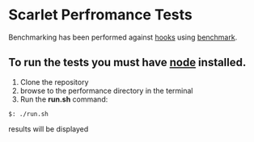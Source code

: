 Scarlet Perfromance Tests
=======

Benchmarking has been performed against [hooks](https://github.com/bnoguchi/hooks-js) using [benchmark](https://github.com/bestiejs/benchmark.js).

## To run the tests you must have [node](http://nodejs.org/) installed.

1. Clone the repository
2. browse to the performance directory in the terminal
3. Run the **run.sh** command:

```
$: ./run.sh

```

results will be displayed